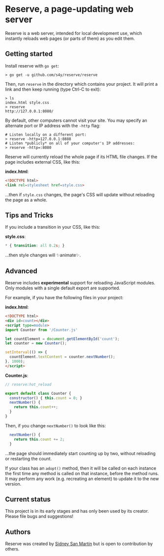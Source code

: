 # Reserve, a page-updating web server
Reserve is a web server, intended for local development use, which instantly reloads web pages (or parts of them) as you edit them.

## Getting started

Install reserve with `go get`:

```
> go get -u github.com/s4y/reserve/reserve
```

Then, run `reserve` in the directory which contains your project. It will print a link and then keep running (type Ctrl-C to exit):

```
> ls
index.html style.css
> reserve
http://127.0.0.1:8080/
```

By default, other computers cannot visit your site. You may specify an alternate port or IP address with the `-http` flag:

```
# Listen locally on a different port:
> reserve -http=127.0.0.1:8888
# Listen *publicly* on all of your computer's IP addresses:
> reserve -http=:8080
```

Reserve will currently reload the whole page if its HTML file changes. If the page includes external CSS, like this:

**index.html**:

```html
<!DOCTYPE html>
<link rel=stylesheet href=style.css>
```
…then if `style.css` changes, the page's CSS will update without reloading the page as a whole.

## Tips and Tricks

If you include a transition in your CSS, like this:

**style.css**:

```css
* { transition: all 0.2s; }
```

…then style changes will ✨animate✨.

## Advanced

Reserve includes **experimental** support for reloading JavaScript modules. Only modules with a single default export are supported.

For example, if you have the following files in your project:

**index.html**:

```html
<!DOCTYPE html>
<div id=count></div>
<script type=module>
import Counter from '/Counter.js'

let countElement = document.getElementById('count');
let counter = new Counter();

setInterval(() => {
  countElement.textContent = counter.nextNumber();
}, 1000);
</script>
```

**Counter.js**:

```javascript
// reserve:hot_reload

export default class Counter {
  constructor() { this.count = 0; }
  nextNumber() {
    return this.count++;
  }
}
```

Then, if you change `nextNumber()` to look like this:

```javascript
  nextNumber() {
    return this.count += 2;
  }
```

…the page should immediately start counting up by two, without reloading or restarting the count.

If your class has an `adopt()` method, then it will be called on each instance the first time any method is called on that instance, before the method runs. It may perform any work (e.g. recreating an element) to update it to the new version.

## Current status

This project is in its early stages and has only been used by its creator. Please file bugs and suggestions!

## Authors

Reserve was created by [Sidney San Martín](https://s4y.us) but is open to contribution by others.
